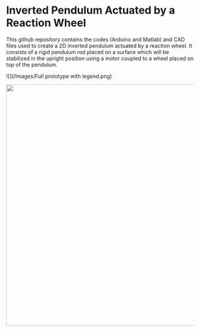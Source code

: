 # Inverted Pendulum Actuated by a Reaction Wheel

This github repository contains the codes (Arduino and Matlab) and CAD files used to create a 2D inverted pendulum actuated by a reaction wheel. 
It consists of a rigid pendulum rod placed on a surface which will be stabilized in the upright position using a motor coupled to a wheel placed on top of the pendulum.

![](/Images/Full prototype with legend.png)

<p align="center">
  <img src="https://github.com/ClaraNeuburger/Master-thesis-Inverted-Pendulum-with-Reaction-Wheel/Images/Full prototype with legend.png" width="650px">
</p>
